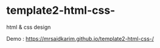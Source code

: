 # template2-html-css-
html &amp; css design


Demo : https://mrsaidkarim.github.io/template2-html-css-/
